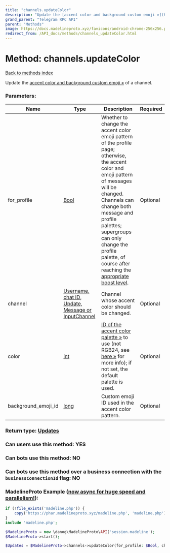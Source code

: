 ```yaml
---
title: "channels.updateColor"
description: "Update the [accent color and background custom emoji »](https://core.telegram.org/api/colors) of a channel."
grand_parent: "Telegram RPC API"
parent: "Methods"
image: https://docs.madelineproto.xyz/favicons/android-chrome-256x256.png
redirect_from: /API_docs/methods/channels_updateColor.html
---
```

# Method: channels.updateColor
[Back to methods index](index.html)



Update the [accent color and background custom emoji »](https://core.telegram.org/api/colors) of a channel.

### Parameters:

| Name     |    Type       | Description | Required |
|----------|---------------|-------------|----------|
|for\_profile|[Bool](/API_docs/types/Bool.html) | Whether to change the accent color emoji pattern of the profile page; otherwise, the accent color and emoji pattern of messages will be changed. <br>Channels can change both message and profile palettes; supergroups can only change the profile palette, of course after reaching the [appropriate boost level](https://core.telegram.org/api/colors). | Optional|
|channel|[Username, chat ID, Update, Message or InputChannel](/API_docs/types/InputChannel.html) | Channel whose accent color should be changed. | Optional|
|color|[int](/API_docs/types/int.html) | [ID of the accent color palette »](https://core.telegram.org/api/colors) to use (not RGB24, see [here »](https://core.telegram.org/api/colors) for more info); if not set, the default palette is used. | Optional|
|background\_emoji\_id|[long](/API_docs/types/long.html) | Custom emoji ID used in the accent color pattern. | Optional|


### Return type: [Updates](/API_docs/types/Updates.html)

### Can users use this method: **YES**


### Can bots use this method: **NO**


### Can bots use this method over a business connection with the `businessConnectionId` flag: **NO**


### MadelineProto Example ([now async for huge speed and parallelism!](https://docs.madelineproto.xyz/docs/ASYNC.html)):


```php
if (!file_exists('madeline.php')) {
    copy('https://phar.madelineproto.xyz/madeline.php', 'madeline.php');
}
include 'madeline.php';

$MadelineProto = new \danog\MadelineProto\API('session.madeline');
$MadelineProto->start();

$Updates = $MadelineProto->channels->updateColor(for_profile: $Bool, channel: $InputChannel, color: $int, background_emoji_id: $long, );
```

